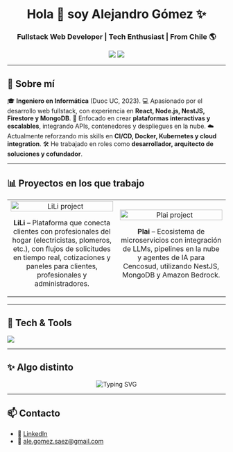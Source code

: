 <h1 align="center">Hola 👋 soy Alejandro Gómez ✨</h1> 

<h3 align="center">Fullstack Web Developer | Tech Enthusiast | From Chile 🌎</h3>

<p align="center">
  <a href="https://www.linkedin.com/in/ale-gs/" target="blank"><img src="https://img.shields.io/badge/LinkedIn-0077B5?style=for-the-badge&logo=linkedin&logoColor=white"/></a>
  <a href="mailto:ale.gomez.saez@gmail.com" target="blank"><img src="https://img.shields.io/badge/Email-D14836?style=for-the-badge&logo=gmail&logoColor=white"/></a>
</p>

---

<h2>🙋 Sobre mí</h2>

<p>
🎓 <strong>Ingeniero en Informática</strong> (Duoc UC, 2023).  
💻 Apasionado por el desarrollo web fullstack, con experiencia en <strong>React, Node.js, NestJS, Firestore y MongoDB</strong>.  
🚀 Enfocado en crear <strong>plataformas interactivas y escalables</strong>, integrando APIs, contenedores y despliegues en la nube.  
☁️ Actualmente reforzando mis skills en <strong>CI/CD, Docker, Kubernetes y cloud integration</strong>.  
🛠 He trabajado en roles como <strong>desarrollador, arquitecto de soluciones y cofundador</strong>.  
</p>

---

<h2>📊 Proyectos en los que trabajo</h2>

<table align="center">
<tr border="none">
  <td width="50%" align="center">
    <a href="https://github.com/ale-gs" title="LiLi - Plataforma de servicios a domicilio">
      <img align="center" width="100%" src="https://raw.githubusercontent.com/ale-gs/ale-gs/main/assets/lili.png" alt="LiLi project" />
    </a>
    <p>
      <strong>LiLi</strong> – Plataforma que conecta clientes con profesionales del hogar (electricistas, plomeros, etc.), con flujos de solicitudes en tiempo real, cotizaciones y paneles para clientes, profesionales y administradores.
    </p>
  </td>
  <td width="50%" align="center">
    <a href="https://github.com/ale-gs" title="Plai - AI Microservices">
      <img align="center" width="100%" src="https://raw.githubusercontent.com/ale-gs/ale-gs/main/assets/plai.png" alt="Plai project" />
    </a>
    <p>
      <strong>Plai</strong> – Ecosistema de microservicios con integración de LLMs, pipelines en la nube y agentes de IA para Cencosud, utilizando NestJS, MongoDB y Amazon Bedrock.
    </p>
  </td>
</tr>
</table>

---

<h2>🔧 Tech & Tools</h2>

<p align="left">
  <a href="https://skillicons.dev">
    <img src="https://skillicons.dev/icons?i=js,ts,py,react,nodejs,nestjs,express,html,css,vite,mongodb,firebase,mysql,postgres,docker,kubernetes,git,github,postman,swagger,linux,vscode&perline=10" />
  </a>
</p>

---

<h2>✨ Algo distinto</h2>

<p align="center">
  <img src="https://readme-typing-svg.demolab.com?font=Fira+Code&size=22&pause=1000&color=00C9A7&center=true&vCenter=true&width=600&lines=Fullstack+Developer;Cloud+Learner;Apasionado+por+la+tecnología;Siempre+aprendiendo+🚀" alt="Typing SVG" />
</p>

---

<h2>📫 Contacto</h2>
<ul>
  <li>💼 <a href="https://www.linkedin.com/in/ale-gs/">LinkedIn</a></li>
  <li>📧 <a href="mailto:ale.gomez.saez@gmail.com">ale.gomez.saez@gmail.com</a></li>
</ul>
